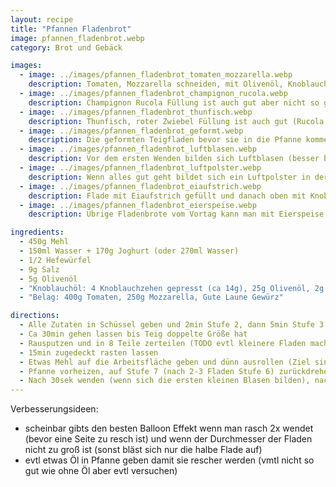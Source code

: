 ```yaml
---
layout: recipe
title: "Pfannen Fladenbrot"
image: pfannen_fladenbrot.webp
category: Brot und Gebäck

images:
  - image: ../images/pfannen_fladenbrot_tomaten_mozzarella.webp
    description: Tomaten, Mozzarella schneiden, mit Olivenöl, Knoblauch, Salz, Pfeffer, Gute Laune vermischen und auf Fladen verteilen schmeckt super
  - image: ../images/pfannen_fladenbrot_champignon_rucola.webp
    description: Champignon Rucola Füllung ist auch gut aber nicht so gut wie Mozzarella Tomaten
  - image: ../images/pfannen_fladenbrot_thunfisch.webp
    description: Thunfisch, roter Zwiebel Füllung ist auch gut (Rucola passt aber nicht so gut)
  - image: ../images/pfannen_fladenbrot_geformt.webp
    description: Die geformten Teigfladen bevor sie in die Pfanne kommen
  - image: ../images/pfannen_fladenbrot_luftblasen.webp
    description: Vor dem ersten Wenden bilden sich Luftblasen (besser bei Stufe 7 aber sonst ist sie zu heiß), nach dem Wenden leider nicht mehr (auch kein Luftpolster innen)
  - image: ../images/pfannen_fladenbrot_luftpolster.webp
    description: Wenn alles gut geht bildet sich ein Luftpolster in der Flade
  - image: ../images/pfannen_fladenbrot_eiaufstrich.webp
    description: Flade mit Eiaufstrich gefüllt und danach oben mit Knoblauchöl bestrichten. Schmeckt super!
  - image: ../images/pfannen_fladenbrot_eierspeise.webp
    description: Übrige Fladenbrote vom Vortag kann man mit Eierspeise und Paprikastücken füllen. Oder man friert sie ein. Später kurz auftauen lassen und evtl kurz im Rohr leicht resch backen. Schmeckt wie frische Fladen.

ingredients:
  - 450g Mehl
  - 150ml Wasser + 170g Joghurt (oder 270ml Wasser)
  - 1/2 Hefewürfel
  - 9g Salz
  - 5g Olivenöl
  - "Knoblauchöl: 4 Knoblauchzehen gepresst (ca 14g), 25g Olivenöl, 2g Salz (Idee: etwas Petersilie)"
  - "Belag: 400g Tomaten, 250g Mozzarella, Gute Laune Gewürz"

directions:
  - Alle Zutaten in Schüssel geben und 2min Stufe 2, dann 5min Stufe 3 Kneten
  - Ca 30min gehen lassen bis Teig doppelte Größe hat
  - Rausputzen und in 8 Teile zerteilen (TODO evtl kleinere Fladen machen damit sich mehr Luft sammelt), danach jeden Teil zu einer Kugel formen (in Mitte falten und rollen)
  - 15min zugedeckt rasten lassen
  - Etwas Mehl auf die Arbeitsfläche geben und dünn ausrollen (Ziel sind ca 1-2mm dicke Fladen)
  - Pfanne vorheizen, auf Stufe 7 (nach 2-3 Fladen Stufe 6) zurückdrehen und Teig reingeben.
  - Nach 30sek wenden (wenn sich die ersten kleinen Blasen bilden), nach weiteren 30sek erneut wenden. Jetzt sollte sich die Flade aufblasen (das Ziel ist dass keine Seite zu resch ist), danach evtl nochmal wenden und 20sek später rausgeben.
---
```


Verbesserungsideen:

- scheinbar gibts den besten Balloon Effekt wenn man rasch 2x wendet (bevor eine Seite zu resch ist) und wenn der Durchmesser der Fladen nicht zu groß ist (sonst bläst sich nur die halbe Flade auf)
- evtl etwas Öl in Pfanne geben damit sie rescher werden (vmtl nicht so gut wie ohne Öl aber evtl versuchen)
